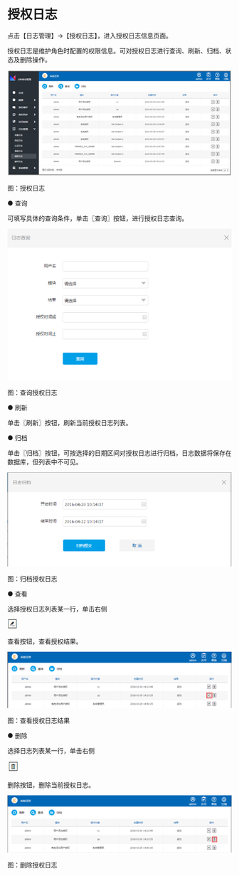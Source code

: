 # 授权日志

点击【日志管理】→【授权日志】，进入授权日志信息页面。

授权日志是维护角色时配置的权限信息。可对授权日志进行查询、刷新、归档、状态及删除操作。

![](/articles/idm/5-/images/image133.png)

图：授权日志

● 查询

可填写具体的查询条件，单击〖查询〗按钮，进行授权日志查询。

![](/articles/idm/5-/images/image134.png)

图：查询授权日志

● 刷新

单击〖刷新〗按钮，刷新当前授权日志列表。

● 归档

单击〖归档〗按钮，可按选择的日期区间对授权日志进行归档，日志数据将保存在数据库，但列表中不可见。

![](/articles/idm/5-/images/image111.png)

图：归档授权日志

● 查看

选择授权日志列表某一行，单击右侧

![](/articles/idm/3-/images/image6.png)

查看按钮，查看授权结果。

![](/articles/idm/5-/images/image136.png)

图：查看授权日志结果

● 删除

选择日志列表某一行，单击右侧

![](/articles/idm/3-/images/image13.png)

删除按钮，删除当前授权日志。

![](/articles/idm/5-/images/image138.png)

图：删除授权日志